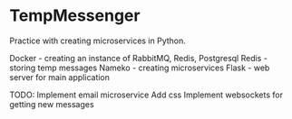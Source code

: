 # TempMessenger

Practice with creating microservices in Python.

Docker - creating an instance of RabbitMQ, Redis, Postgresql
Redis - storing temp messages
Nameko - creating microservices
Flask - web server for main application


TODO:
Implement email microservice
Add css
Implement websockets for getting new messages 

